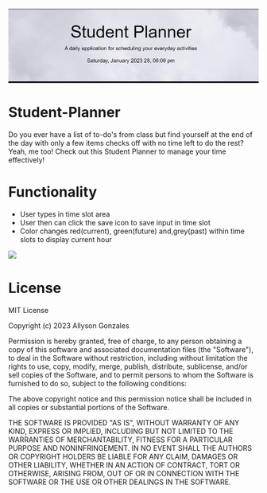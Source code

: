 ![Student Planner](./Assets/images/header.PNG)

# Student-Planner

Do you ever have a list of to-do's from class but find yourself at the end of the day with only a few items checks off with no time left to do the rest? Yeah, me too! Check out this Student Planner to manage your time effectively!

# Functionality

- User types in time slot area
- User then can click the save icon to save input in time slot
- Color changes red(current), green(future) and,grey(past) within time slots to display current hour

![](./Assets/images/Untitled_%20Jan%2028%2C%202023%206_05%20PM.gif)

# License

MIT License

Copyright (c) 2023 Allyson Gonzales

Permission is hereby granted, free of charge, to any person obtaining a copy
of this software and associated documentation files (the "Software"), to deal
in the Software without restriction, including without limitation the rights
to use, copy, modify, merge, publish, distribute, sublicense, and/or sell
copies of the Software, and to permit persons to whom the Software is
furnished to do so, subject to the following conditions:

The above copyright notice and this permission notice shall be included in all
copies or substantial portions of the Software.

THE SOFTWARE IS PROVIDED "AS IS", WITHOUT WARRANTY OF ANY KIND, EXPRESS OR
IMPLIED, INCLUDING BUT NOT LIMITED TO THE WARRANTIES OF MERCHANTABILITY,
FITNESS FOR A PARTICULAR PURPOSE AND NONINFRINGEMENT. IN NO EVENT SHALL THE
AUTHORS OR COPYRIGHT HOLDERS BE LIABLE FOR ANY CLAIM, DAMAGES OR OTHER
LIABILITY, WHETHER IN AN ACTION OF CONTRACT, TORT OR OTHERWISE, ARISING FROM,
OUT OF OR IN CONNECTION WITH THE SOFTWARE OR THE USE OR OTHER DEALINGS IN THE
SOFTWARE.
